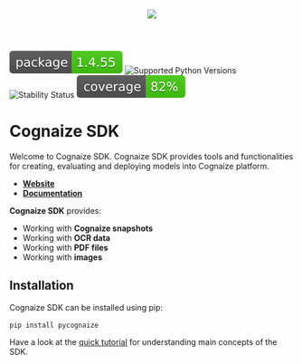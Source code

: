<h1 align="center">
<img src="https://github.com/cognaize/pycognaize/blob/master/media/logo/logo.svg?raw=true" width="300">
</h1><br>

![Package Version](https://github.com/cognaize/pycognaize/blob/master/media/badges/package_version.svg?raw=true)
![Supported Python Versions](https://github.com/cognaize/pycognaize/blob/master/media/badges/python_versions.svg?raw=true)
![Stability Status](https://github.com/cognaize/pycognaize/blob/master/media/badges/stability_status.svg?raw=true)
![Coverage Percentage](https://github.com/cognaize/pycognaize/blob/master/media/badges/coverage_percentage.svg?raw=true)

# Cognaize SDK
Welcome to Cognaize SDK. Cognaize SDK provides tools and
functionalities for creating, evaluating and deploying models into Cognaize platform.

- **[Website](https://www.cognaize.com)**
- **[Documentation](http://pycognaize-docs.com.s3-website.us-east-2.amazonaws.com)**

**Cognaize SDK** provides:

- Working with **Cognaize snapshots**
- Working with **OCR data**
- Working with **PDF files**
- Working with **images**

## Installation

Cognaize SDK can be installed using pip:

```
pip install pycognaize
```

Have a look at the [quick tutorial](http://pycognaize-docs.com.s3-website.us-east-2.amazonaws.com/tutorials/quick_tutorial.html) 
for understanding main concepts of the SDK.
